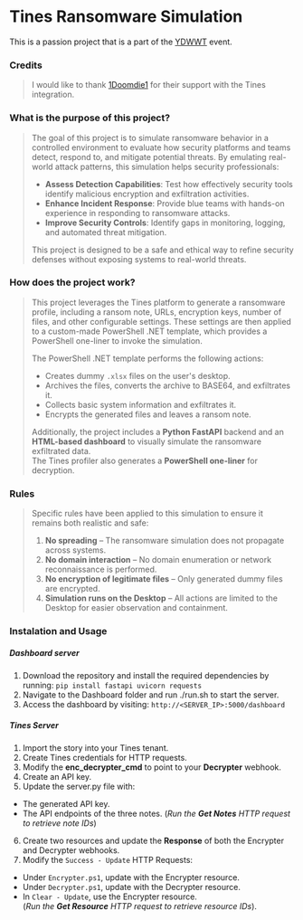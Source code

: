 # Tines Ransomware Simulation
This is a passion project that is a part of the [YDWWT](https://www.tines.com/you-did-what-with-tines/spring-2025/) event.
### Credits
> I would like to thank [1Doomdie1](https://github.com/1Doomdie1) for their support with the Tines integration.
> 
### What is the purpose of this project?
> The goal of this project is to simulate ransomware behavior in a controlled environment to evaluate how security platforms and teams detect, respond to, and mitigate potential threats. By emulating real-world attack patterns, this simulation helps security professionals:  
>
> - **Assess Detection Capabilities**: Test how effectively security tools identify malicious encryption and exfiltration activities.  
> - **Enhance Incident Response**: Provide blue teams with hands-on experience in responding to ransomware attacks.  
> - **Improve Security Controls**: Identify gaps in monitoring, logging, and automated threat mitigation.  
>
> This project is designed to be a safe and ethical way to refine security defenses without exposing systems to real-world threats.
> 
### How does the project work?
> This project leverages the Tines platform to generate a ransomware profile, including a ransom note, URLs, encryption keys, number of files, and other configurable settings. These settings are then applied to a custom-made PowerShell .NET template, which provides a PowerShell one-liner to invoke the simulation.  
>
> The PowerShell .NET template performs the following actions:  
> - Creates dummy `.xlsx` files on the user's desktop.  
> - Archives the files, converts the archive to BASE64, and exfiltrates it.  
> - Collects basic system information and exfiltrates it.  
> - Encrypts the generated files and leaves a ransom note.  
>
> Additionally, the project includes a **Python FastAPI** backend and an **HTML-based dashboard** to visually simulate the ransomware exfiltrated data.  
> The Tines profiler also generates a **PowerShell one-liner** for decryption.
> 
### Rules
> Specific rules have been applied to this simulation to ensure it remains both realistic and safe:  
> 1. **No spreading** – The ransomware simulation does not propagate across systems.  
> 2. **No domain interaction** – No domain enumeration or network reconnaissance is performed.  
> 3. **No encryption of legitimate files** – Only generated dummy files are encrypted.  
> 4. **Simulation runs on the Desktop** – All actions are limited to the Desktop for easier observation and containment.
>
### Instalation and Usage
##### Dashboard server
1. Download the repository and install the required dependencies by running: `pip install fastapi uvicorn requests`
2. Navigate to the Dashboard folder and run ./run.sh to start the server.
3. Access the dashboard by visiting: `http://<SERVER_IP>:5000/dashboard`
##### Tines Server
1. Import the story into your Tines tenant.
2. Create Tines credentials for HTTP requests.
3. Modify the **enc_decrypter_cmd** to point to your **Decrypter** webhook.
4. Create an API key.
5. Update the server.py file with:
  - The generated API key.
  - The API endpoints of the three notes. (*Run the **Get Notes** HTTP request to retrieve note IDs*)
6. Create two resources and update the **Response** of both the Encrypter and Decrypter webhooks.
7. Modify the `Success - Update` HTTP Requests:
  - Under `Encrypter.ps1`, update with the Encrypter resource.
  - Under `Decrypter.ps1`, update with the Decrypter resource.
  - In `Clear - Update`, use the Encrypter resource.</br>
(*Run the **Get Resource** HTTP request to retrieve resource IDs*).
